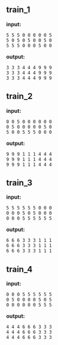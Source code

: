 
## train_1

**input:**
```
5 5 5 0 0 0 0 0 5
5 0 5 0 5 0 0 5 0
5 5 5 0 0 0 5 0 0
```


**output:**
```
3 3 3 4 4 4 9 9 9
3 3 3 4 4 4 9 9 9
3 3 3 4 4 4 9 9 9
```


## train_2

**input:**
```
0 0 5 0 0 0 0 0 0
0 5 0 0 0 0 0 5 0
5 0 0 5 5 5 0 0 0
```


**output:**
```
9 9 9 1 1 1 4 4 4
9 9 9 1 1 1 4 4 4
9 9 9 1 1 1 4 4 4
```


## train_3

**input:**
```
5 5 5 5 5 5 0 0 0
0 0 0 5 0 5 0 0 0
0 0 0 5 5 5 5 5 5
```


**output:**
```
6 6 6 3 3 3 1 1 1
6 6 6 3 3 3 1 1 1
6 6 6 3 3 3 1 1 1
```


## train_4

**input:**
```
0 0 0 5 5 5 5 5 5
0 5 0 0 0 0 5 0 5
0 0 0 0 0 0 5 5 5
```


**output:**
```
4 4 4 6 6 6 3 3 3
4 4 4 6 6 6 3 3 3
4 4 4 6 6 6 3 3 3
```

